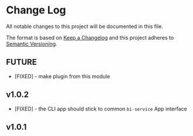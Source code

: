 # Change Log
All notable changes to this project will be documented in this file.

The format is based on [Keep a Changelog](http://keepachangelog.com/) 
and this project adheres to [Semantic Versioning](http://semver.org/).

## FUTURE

* [FIXED] - make plugin from this module

## v1.0.2

* [FIXED] - the CLI app should stick to common `bi-service` App interface

## v1.0.1
